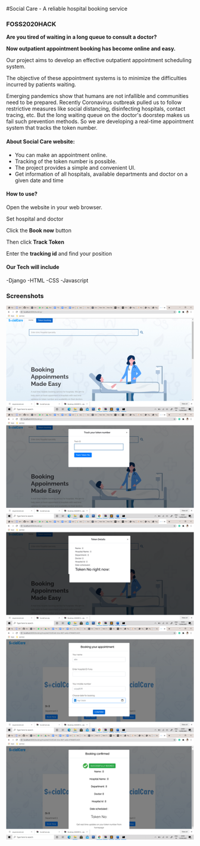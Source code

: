 #Social Care - A reliable hospital booking service
### FOSS2020HACK

**Are you tired of waiting in a long queue to consult a doctor?**

**Now outpatient appointment booking has become online and easy.**

Our project aims to develop an effective outpatient appointment scheduling system.

The objective of these appointment systems is to minimize the difficulties incurred by patients waiting.

Emerging pandemics show that humans are not infallible and communities need to be prepared. Recently Coronavirus outbreak pulled us to follow restrictive measures like social distancing, disinfecting hospitals, contact tracing, etc.  But the long waiting queue on the doctor&#39;s doorstep makes us fail such prevention methods. So we are developing a real-time appointment system that tracks the token number.

#### About Social Care website:

- You can make an appointment online.
- Tracking of the token number is possible.
- The project provides a simple and convenient UI.
- Get information of all hospitals, available departments and doctor on a given date and time

#### How to use?

Open the website in your web browser.

Set hospital and doctor

Click the **Book now** button

Then click **Track Token**

Enter the **tracking id** and find your position

#### Our Tech will include
-Django
-HTML
-CSS
-Javascript

### Screenshots

![Screenshot1](https://github.com/Nirmalkgm/SocialCare/blob/master/Screenshots/Screenshot%20(19).png)
![Screenshot1](https://github.com/Nirmalkgm/SocialCare/blob/master/Screenshots/Screenshot%20(20).png)
![Screenshot1](https://github.com/Nirmalkgm/SocialCare/blob/master/Screenshots/Screenshot%20(21).png)
![Screenshot1](https://github.com/Nirmalkgm/SocialCare/blob/master/Screenshots/Screenshot%20(22).png)
![Screenshot1](https://github.com/Nirmalkgm/SocialCare/blob/master/Screenshots/Screenshot%20(23).png)
